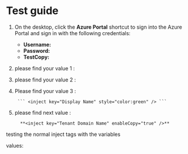 # Test guide

1. On the desktop, click the **Azure Portal** shortcut to sign into the Azure Portal and sign in with the following credentials:

	* **Username:** <inject key="AzureAdUserEmail" />
	* **Password:** <inject key="AzureAdUserPassword" />
	* **TestCopy:** <inject key="AzureAdTestcopy" />

1. please find your value 1 : **<inject key="AzureCIStorageAccountType" style="color:#00ff00;font-weight:bold" enableCopy="true" />**

1. please find your value 2 : **<inject key="Odl Id" />**

1. Please find your value 3 : 

        ``` <inject key="Display Name" style="color:green" /> ```

1. please find next value :

         **<inject key="Tenant Domain Name" enableCopy="true" />**


testing the normal inject tags <inject key="LabVMDNSName"> with the variables <inject key="AzureAdUserEmail" />
	
values: 
<inject key="AzureAdUserEmail" enableCopy="true" />

<inject key="Tenant Domain Name" enableCopy="true" />
<inject key="AzureAdTestcopy" enableCopy="true" />

